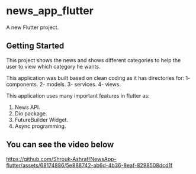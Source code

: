 # news_app_flutter

A new Flutter project.

## Getting Started

This project shows the news and shows different categories to help the user to view which category he wants.

This application was built based on clean coding as it has directories for:
1- components.
2- models.
3- services.
4- views.

This application uses many important features in flutter as:
1) News API.
2) Dio package.
3) FutureBuilder Widget.
4) Async programming.

You can see the video below
-
https://github.com/Shrouk-Ashraf/NewsApp-flutter/assets/68174886/5e888742-ab6d-4b36-8eaf-8298508dcd1f



